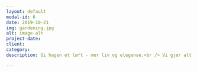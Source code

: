```yaml
---
layout: default
modal-id: 6
date: 2019-10-21
img: gardening.jpg
alt: image-alt
project-date: 
client: 
category: 
description: Gi hagen et løft - mer liv og eleganse.<br /> Vi gjør alt fra utjevning, beplanting og trimming til gressklipping og plukking av frukt eller bær.

---
```

